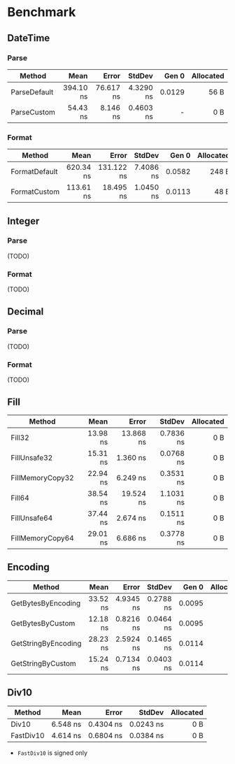 # Benchmark

## DateTime

### Parse

|        Method |      Mean |      Error |    StdDev |  Gen 0 | Allocated |
|-------------- |----------:|-----------:|----------:|-------:|----------:|
|  ParseDefault | 394.10 ns |  76.617 ns | 4.3290 ns | 0.0129 |      56 B |
|   ParseCustom |  54.43 ns |   8.146 ns | 0.4603 ns |      - |       0 B |

### Format

|        Method |      Mean |      Error |    StdDev |  Gen 0 | Allocated |
|-------------- |----------:|-----------:|----------:|-------:|----------:|
| FormatDefault | 620.34 ns | 131.122 ns | 7.4086 ns | 0.0582 |     248 B |
|  FormatCustom | 113.61 ns |  18.495 ns | 1.0450 ns | 0.0113 |      48 B |

## Integer

### Parse

(TODO)

### Format

(TODO)

## Decimal

### Parse

(TODO)

### Format

(TODO)

## Fill

|           Method |     Mean |     Error |    StdDev | Allocated |
|----------------- |---------:|----------:|----------:|----------:|
|           Fill32 | 13.98 ns | 13.868 ns | 0.7836 ns |       0 B |
|     FillUnsafe32 | 15.31 ns |  1.360 ns | 0.0768 ns |       0 B |
| FillMemoryCopy32 | 22.94 ns |  6.249 ns | 0.3531 ns |       0 B |
|           Fill64 | 38.54 ns | 19.524 ns | 1.1031 ns |       0 B |
|     FillUnsafe64 | 37.44 ns |  2.674 ns | 0.1511 ns |       0 B |
| FillMemoryCopy64 | 29.01 ns |  6.686 ns | 0.3778 ns |       0 B |

## Encoding

|              Method |     Mean |     Error |    StdDev |  Gen 0 | Allocated |
|-------------------- |---------:|----------:|----------:|-------:|----------:|
|  GetBytesByEncoding | 33.52 ns | 4.9345 ns | 0.2788 ns | 0.0095 |      40 B |
|    GetBytesByCustom | 12.18 ns | 0.8216 ns | 0.0464 ns | 0.0095 |      40 B |
| GetStringByEncoding | 28.23 ns | 2.5924 ns | 0.1465 ns | 0.0114 |      48 B |
|   GetStringByCustom | 15.24 ns | 0.7134 ns | 0.0403 ns | 0.0114 |      48 B |

## Div10

|    Method |     Mean |     Error |    StdDev | Allocated |
|---------- |---------:|----------:|----------:|----------:|
|     Div10 | 6.548 ns | 0.4304 ns | 0.0243 ns |       0 B |
| FastDiv10 | 4.614 ns | 0.6804 ns | 0.0384 ns |       0 B |

* `FastDiv10` is signed only

